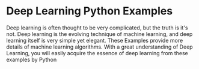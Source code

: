 # Deep Learning Python Examples
Deep learning is often thought to be very complicated, but the truth is it's not. Deep learning is the evolving technique of machine learning, and deep learning itself is very simple yet elegant. These Examples provide more details of machine
learning algorithms. With a great understanding of Deep Learning, you will easily acquire the essence of deep learning from these examples by Python
